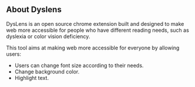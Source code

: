 ## About Dyslens

DysLens is an open source chrome extension built and designed to make web more accessible for people who have different reading needs, such as dyslexia or color vision deficiency.

This tool aims at making web more accessible for everyone by allowing users:

- Users can change font size according to their needs.
- Change background color.
- Highlight text.
